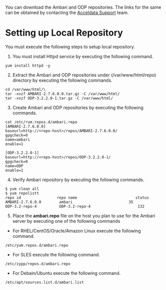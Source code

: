 You can download the Ambari and ODP repositories. The links for the same can be obtained by contacting the [Acceldata Support](https://acceldata.force.com/) team. 


# Setting up Local Repository

You must execute the following steps to setup local repository. 

1. You must install Httpd service by executing the following command. 

`yum install httpd -y`

2. Extract the Ambari and ODP repositories under (/var/www/html/repo) directory by executing the following commands.

```
cd /var/www/html/\
tar -xvzf AMBARI-2.7.6.0.0.tar.gz -C /var/www/html/
tar -xvzf ODP-3.2.2.0-1.tar.gz -C /var/www/html/
```

3. Create Ambari and ODP repositories by executing the following commands. 
```
cat /etc/rum.repos.d/ambari.repo
[AMBARI-2.7.6.0.0]
baseurl=http://<repo-host>/repos/AMBARI-2.7.6.0.0/
gpgcheck=0
name=ambari
enable=1

[ODP-3.2.2.0-1]
baseurl=http://<repo-host>/repos/ODP-3.2.2.0-1/
gpgcheck=0
name=ODP
enable=1
```

4. Verify Ambari repository by executing the following commands. 
```
$ yum clean all
$ yum repolistt
repo id                repo name                          status
AMBARI-2.7.6.0.0        ambari                     	   35
ODP-3.2-repo-4          ODP-3.2-repo-4                     132
```

5. Place the **ambari.repo** file on the host you plan to use for the Ambari server by executing one of the following commands

* For RHEL/CentOS/Oracle/Amazon Linux execute the following command.

`/etc/yum.repos.d/ambari.repo`

* For SLES execute the following command. 

`/etc/zypp/repos.d/ambari.repo`

* For Debain/Ubuntu execute the following command.

`/etc/apt/sources.list.d/ambari.list`

